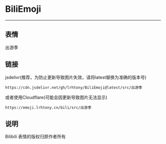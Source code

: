 # BiliEmoji
---
## 表情
出游季
## 链接
jsdelivr(推荐，为防止更新导致图片失效，请将latest替换为准确的版本号)
```
https://cdn.jsdelivr.net/gh/lrhtony/BiliEmoji@latest/src/出游季
```
或者使用Cloudflare(可能会因更新导致图片无法显示)
```
https://emoji.lrhtony.cn/bili/src/出游季
```
## 说明
Bilibili 表情的版权归原作者所有
